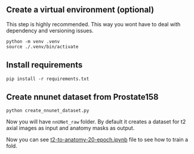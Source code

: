 
## Create a virtual environment (optional)

This step is highly recommended. This way you wont have to deal with dependency and versioning issues.

```
python -m venv .venv
source ./.venv/bin/activate
```

## Install requirements

```
pip install -r requirements.txt
```

## Create nnunet dataset from Prostate158

```
python create_nnunet_dataset.py
```

Now you will have `nnUNet_raw` folder. By default it creates a dataset for t2 axial images as input and anatomy masks as output.

Now you can see [t2-to-anatomy-20-epoch.ipynb](t2-to-anatomy-20-epoch.ipynb) file to see how to train a fold.